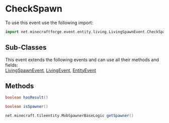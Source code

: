 # CheckSpawn

To use this event use the following import:
```groovy
import net.minecraftforge.event.entity.living.LivingSpawnEvent.CheckSpawn
```

## Sub-Classes
This event extends the following events and can use all their methods and fields: <br>
[LivingSpawnEvent](living_spawn_event.md), [LivingEvent](../living_event/living_event.md), [EntityEvent](../entity_event/entity_event.md)

## Methods
```groovy
boolean hasResult()
```

```groovy
boolean isSpawner()
```

```groovy
net.minecraft.tileentity.MobSpawnerBaseLogic getSpawner()
```
